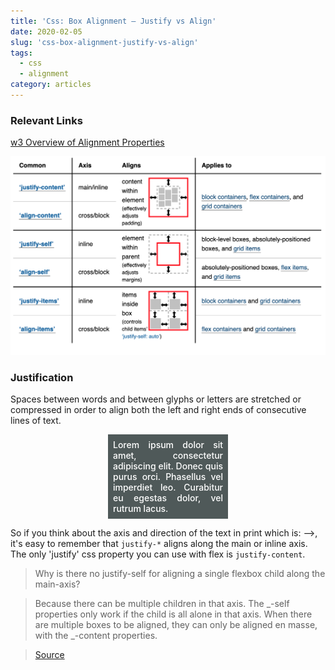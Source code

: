 ```yaml
---
title: 'Css: Box Alignment — Justify vs Align'
date: 2020-02-05
slug: 'css-box-alignment-justify-vs-align'
tags:
  - css
  - alignment
category: articles
---
```


### Relevant Links

[w3 Overview of Alignment Properties](https://www.w3.org/TR/css-align-3/#overview)

![Alternative text](../images/css-box-alignment-justify-vs-align-0.png)

### Justification

Spaces between words and between glyphs or letters are stretched or compressed in order to align both the left and right ends of consecutive lines of text.

<p style="text-align: justify; max-width: 11rem; margin-left: auto; margin-right: auto; background-color: #4f5959; font-weight: 500; color: white; padding: 0.5rem">Lorem ipsum dolor sit amet, consectetur adipiscing elit. Donec quis purus orci. Phasellus vel imperdiet leo. Curabitur eu egestas dolor, vel rutrum lacus.</p>

So if you think about the axis and direction of the text in print which is: —>, it's easy to remember that `justify-*` aligns along the main or inline axis. The only 'justify' css property you can use with flex is `justify-content`.

> Why is there no justify-self for aligning a single flexbox child along the main-axis?

> Because there can be multiple children in that axis. The _-self properties only work if the child is all alone in that axis. When there are multiple boxes to be aligned, they can only be aligned en masse, with the _-content properties.

> [Source](https://lists.w3.org/Archives/Public/www-style/2015Apr/0114.html)

